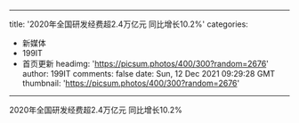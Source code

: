 
---
title: '2020年全国研发经费超2.4万亿元 同比增长10.2%'
categories: 
 - 新媒体
 - 199IT
 - 首页更新
headimg: 'https://picsum.photos/400/300?random=2676'
author: 199IT
comments: false
date: Sun, 12 Dec 2021 09:29:28 GMT
thumbnail: 'https://picsum.photos/400/300?random=2676'
---

<div>   
2020年全国研发经费超2.4万亿元 同比增长10.2%  
</div>
            